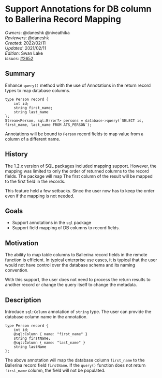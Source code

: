 # Support Annotations for DB column to Ballerina Record Mapping

_Owners_: @daneshk @niveathika  
_Reviewers_: @daneshk  
_Created_: 2022/02/11  
_Updated_: 2021/02/11  
_Edition_: Swan Lake  
_Issues_: [#2652](https://github.com/ballerina-platform/ballerina-standard-library/issues/2652)

## Summary

Enhance `query()` method with the use of Annotations in the return record types to map database columns.
```ballerina
type Person record {
    int id;
    string first_name;
    string last_name
};
Stream<Person, sql:Error?> persons = database->query(`SELECT is, first_name, last_name FROM ATS_PERSON`);
```
Annotations will be bound to `Person` record fields to map value from a column of a different name.

## History

The 1.2.x version of SQL packages included mapping support. However, the mapping was limited to only the order of returned columns to the record fields. The package will map The first column of the result will be mapped to the first field in the records.

This feature held a few setbacks. Since the user now has to keep the order even if the mapping is not needed.

## Goals
- Support annotations in the `sql` package
- Support field mapping of DB columns to record fields.

## Motivation

The ability to map table columns to Ballerina record fields in the remote function is efficient. In typical enterprise use cases, it is typical that the user would not have control over the database schema and its naming convention.

With this support, the user does not need to process the return results to another record or change the query itself to change the metadata.

## Description

Introduce `sql:Column` annotation of `string` type. The user can provide the database column name in the annotation.

```ballerina
type Person record {
    int id;
    @sql:Column { name: "first_name" }
    string firstName;
    @sql:Column { name: "last_name" }
    string lastName
};
```
The above annotation will map the database column `first_name` to the Ballerina record field `firstName`. If the `query()` function does not return `first_name` column, the field will not be populated.
